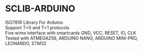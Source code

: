 # SCLIB-ARDUINO
ISO7816 Library For Arduino </br>
Support T=0 and T=1 protocols </br>
Five wires interface with smartcards GND, VCC, RESET, IO, CLK </br>
Tested with ATMEGA256, ARDUINO NANO, ARDUINO MINI-PRO, LEONARDO, STM32 </br>
